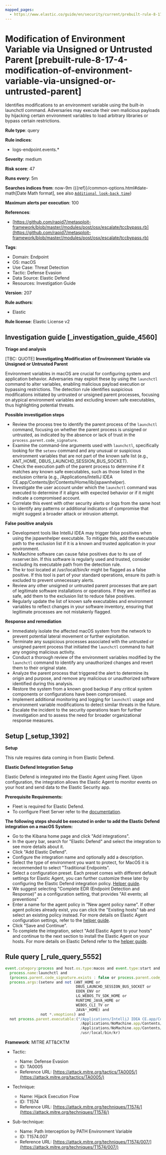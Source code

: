 ```yaml
---
mapped_pages:
  - https://www.elastic.co/guide/en/security/current/prebuilt-rule-8-17-4-modification-of-environment-variable-via-unsigned-or-untrusted-parent.html
---
```


# Modification of Environment Variable via Unsigned or Untrusted Parent [prebuilt-rule-8-17-4-modification-of-environment-variable-via-unsigned-or-untrusted-parent]

Identifies modifications to an environment variable using the built-in launchctl command. Adversaries may execute their own malicious payloads by hijacking certain environment variables to load arbitrary libraries or bypass certain restrictions.

**Rule type**: query

**Rule indices**:

* logs-endpoint.events.*

**Severity**: medium

**Risk score**: 47

**Runs every**: 5m

**Searches indices from**: now-9m ({{ref}}/common-options.html#date-math[Date Math format], see also [`Additional look-back time`](docs-content://solutions/security/detect-and-alert/create-detection-rule.md#rule-schedule))

**Maximum alerts per execution**: 100

**References**:

* [https://github.com/rapid7/metasploit-framework/blob/master//modules/post/osx/escalate/tccbypass.rb](https://github.com/rapid7/metasploit-framework/blob/master//modules/post/osx/escalate/tccbypass.rb)

**Tags**:

* Domain: Endpoint
* OS: macOS
* Use Case: Threat Detection
* Tactic: Defense Evasion
* Data Source: Elastic Defend
* Resources: Investigation Guide

**Version**: 207

**Rule authors**:

* Elastic

**Rule license**: Elastic License v2

## Investigation guide [_investigation_guide_4560]

**Triage and analysis**

[TBC: QUOTE]
**Investigating Modification of Environment Variable via Unsigned or Untrusted Parent**

Environment variables in macOS are crucial for configuring system and application behavior. Adversaries may exploit these by using the `launchctl` command to alter variables, enabling malicious payload execution or bypassing restrictions. The detection rule identifies suspicious modifications initiated by untrusted or unsigned parent processes, focusing on atypical environment variables and excluding known safe executables, thus highlighting potential threats.

**Possible investigation steps**

* Review the process tree to identify the parent process of the `launchctl` command, focusing on whether the parent process is unsigned or untrusted, as indicated by the absence or lack of trust in the `process.parent.code_signature`.
* Examine the command-line arguments used with `launchctl`, specifically looking for the `setenv` command and any unusual or suspicious environment variables that are not part of the known safe list (e.g., ANT_HOME, DBUS_LAUNCHD_SESSION_BUS_SOCKET).
* Check the execution path of the parent process to determine if it matches any known safe executables, such as those listed in the exclusion criteria (e.g., /Applications/IntelliJ IDEA CE.app/Contents/jbr/Contents/Home/lib/jspawnhelper).
* Investigate the user account under which the `launchctl` command was executed to determine if it aligns with expected behavior or if it might indicate a compromised account.
* Correlate this event with other security alerts or logs from the same host to identify any patterns or additional indicators of compromise that might suggest a broader attack or intrusion attempt.

**False positive analysis**

* Development tools like IntelliJ IDEA may trigger false positives when using the jspawnhelper executable. To mitigate this, add the executable path to the exclusion list if it is a known and trusted application in your environment.
* NoMachine software can cause false positives due to its use of nxserver.bin. If this software is regularly used and trusted, consider excluding its executable path from the detection rule.
* The kr tool located at /usr/local/bin/kr might be flagged as a false positive. If this tool is part of your standard operations, ensure its path is excluded to prevent unnecessary alerts.
* Review any other unsigned or untrusted parent processes that are part of legitimate software installations or operations. If they are verified as safe, add them to the exclusion list to reduce false positives.
* Regularly update the list of known safe executables and environment variables to reflect changes in your software inventory, ensuring that legitimate processes are not mistakenly flagged.

**Response and remediation**

* Immediately isolate the affected macOS system from the network to prevent potential lateral movement or further exploitation.
* Terminate any suspicious processes associated with the untrusted or unsigned parent process that initiated the `launchctl` command to halt any ongoing malicious activity.
* Conduct a thorough review of the environment variables modified by the `launchctl` command to identify any unauthorized changes and revert them to their original state.
* Analyze the parent process that triggered the alert to determine its origin and purpose, and remove any malicious or unauthorized software identified during this analysis.
* Restore the system from a known good backup if any critical system components or configurations have been compromised.
* Implement additional monitoring and logging for `launchctl` usage and environment variable modifications to detect similar threats in the future.
* Escalate the incident to the security operations team for further investigation and to assess the need for broader organizational response measures.


## Setup [_setup_1392]

**Setup**

This rule requires data coming in from Elastic Defend.

**Elastic Defend Integration Setup**

Elastic Defend is integrated into the Elastic Agent using Fleet. Upon configuration, the integration allows the Elastic Agent to monitor events on your host and send data to the Elastic Security app.

**Prerequisite Requirements:**

* Fleet is required for Elastic Defend.
* To configure Fleet Server refer to the [documentation](docs-content://reference/ingestion-tools/fleet/fleet-server.md).

**The following steps should be executed in order to add the Elastic Defend integration on a macOS System:**

* Go to the Kibana home page and click "Add integrations".
* In the query bar, search for "Elastic Defend" and select the integration to see more details about it.
* Click "Add Elastic Defend".
* Configure the integration name and optionally add a description.
* Select the type of environment you want to protect, for MacOS it is recommended to select "Traditional Endpoints".
* Select a configuration preset. Each preset comes with different default settings for Elastic Agent, you can further customize these later by configuring the Elastic Defend integration policy. [Helper guide](docs-content://solutions/security/configure-elastic-defend/configure-an-integration-policy-for-elastic-defend.md).
* We suggest selecting "Complete EDR (Endpoint Detection and Response)" as a configuration setting, that provides "All events; all preventions"
* Enter a name for the agent policy in "New agent policy name". If other agent policies already exist, you can click the "Existing hosts" tab and select an existing policy instead. For more details on Elastic Agent configuration settings, refer to the [helper guide](docs-content://reference/ingestion-tools/fleet/agent-policy.md).
* Click "Save and Continue".
* To complete the integration, select "Add Elastic Agent to your hosts" and continue to the next section to install the Elastic Agent on your hosts. For more details on Elastic Defend refer to the [helper guide](docs-content://solutions/security/configure-elastic-defend/install-elastic-defend.md).


## Rule query [_rule_query_5552]

```js
event.category:process and host.os.type:macos and event.type:start and
  process.name:launchctl and
  (process.parent.code_signature.exists : false or process.parent.code_signature.trusted : false) and
  process.args:(setenv and not (ANT_HOME or
                                DBUS_LAUNCHD_SESSION_BUS_SOCKET or
                                EDEN_ENV or
                                LG_WEBOS_TV_SDK_HOME or
                                RUNTIME_JAVA_HOME or
                                WEBOS_CLI_TV or
                                JAVA*_HOME) and
                not *.vmoptions) and
  not process.parent.executable:("/Applications/IntelliJ IDEA CE.app/Contents/jbr/Contents/Home/lib/jspawnhelper" or
                                  /Applications/NoMachine.app/Contents/Frameworks/bin/nxserver.bin or
                                  /Applications/NoMachine.app/Contents/Frameworks/bin/nxserver.bin or
                                  /usr/local/bin/kr)
```

**Framework**: MITRE ATT&CKTM

* Tactic:

    * Name: Defense Evasion
    * ID: TA0005
    * Reference URL: [https://attack.mitre.org/tactics/TA0005/](https://attack.mitre.org/tactics/TA0005/)

* Technique:

    * Name: Hijack Execution Flow
    * ID: T1574
    * Reference URL: [https://attack.mitre.org/techniques/T1574/](https://attack.mitre.org/techniques/T1574/)

* Sub-technique:

    * Name: Path Interception by PATH Environment Variable
    * ID: T1574.007
    * Reference URL: [https://attack.mitre.org/techniques/T1574/007/](https://attack.mitre.org/techniques/T1574/007/)



